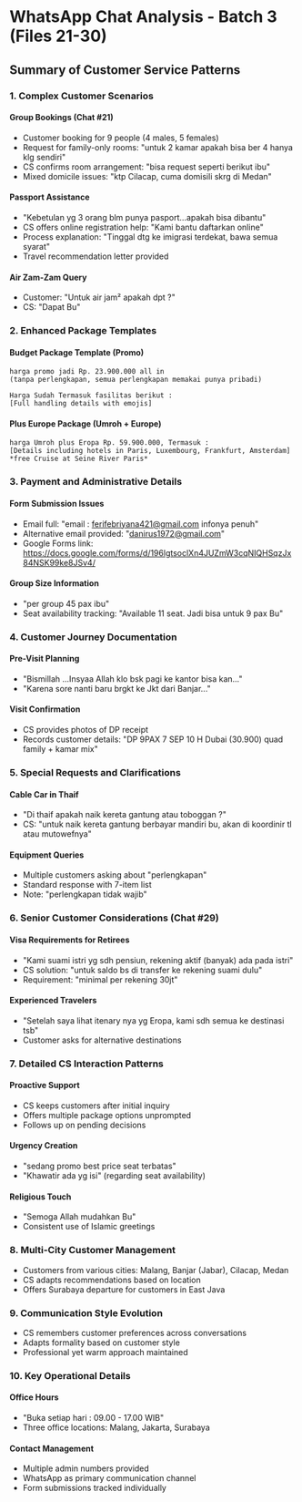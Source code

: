 # WhatsApp Chat Analysis - Batch 3 (Files 21-30)

## Summary of Customer Service Patterns

### 1. Complex Customer Scenarios

#### Group Bookings (Chat #21)
- Customer booking for 9 people (4 males, 5 females)
- Request for family-only rooms: "untuk 2 kamar apakah bisa ber 4 hanya klg sendiri"
- CS confirms room arrangement: "bisa request seperti berikut ibu"
- Mixed domicile issues: "ktp Cilacap, cuma domisili skrg di Medan"

#### Passport Assistance
- "Kebetulan yg 3 orang blm punya pasport...apakah bisa dibantu"
- CS offers online registration help: "Kami bantu daftarkan online"
- Process explanation: "Tinggal dtg ke imigrasi terdekat, bawa semua syarat"
- Travel recommendation letter provided

#### Air Zam-Zam Query
- Customer: "Untuk air jam² apakah dpt ?"
- CS: "Dapat Bu"

### 2. Enhanced Package Templates

#### Budget Package Template (Promo)
```
harga promo jadi Rp. 23.900.000 all in
(tanpa perlengkapan, semua perlengkapan memakai punya pribadi)

Harga Sudah Termasuk fasilitas berikut :
[Full handling details with emojis]
```

#### Plus Europe Package (Umroh + Europe)
```
harga Umroh plus Eropa Rp. 59.900.000, Termasuk :
[Details including hotels in Paris, Luxembourg, Frankfurt, Amsterdam]
*free Cruise at Seine River Paris*
```

### 3. Payment and Administrative Details

#### Form Submission Issues
- Email full: "email : ferifebriyana421@gmail.com infonya penuh"
- Alternative email provided: "danirus1972@gmail.com"
- Google Forms link: https://docs.google.com/forms/d/196lgtsoclXn4JUZmW3cqNIQHSqzJx84NSK99ke8JSv4/

#### Group Size Information
- "per group 45 pax ibu"
- Seat availability tracking: "Available 11 seat. Jadi bisa untuk 9 pax Bu"

### 4. Customer Journey Documentation

#### Pre-Visit Planning
- "Bismillah ...Insyaa Allah klo bsk pagi ke kantor bisa kan..."
- "Karena sore nanti baru brgkt ke Jkt dari Banjar..."

#### Visit Confirmation
- CS provides photos of DP receipt
- Records customer details: "DP 9PAX 7 SEP 10 H Dubai (30.900) quad family + kamar mix"

### 5. Special Requests and Clarifications

#### Cable Car in Thaif
- "Di thaif apakah naik kereta gantung atau toboggan ?"
- CS: "untuk naik kereta gantung berbayar mandiri bu, akan di koordinir tl atau mutowefnya"

#### Equipment Queries
- Multiple customers asking about "perlengkapan"
- Standard response with 7-item list
- Note: "perlengkapan tidak wajib"

### 6. Senior Customer Considerations (Chat #29)

#### Visa Requirements for Retirees
- "Kami suami istri yg sdh pensiun, rekening aktif (banyak) ada pada istri"
- CS solution: "untuk saldo bs di transfer ke rekening suami dulu"
- Requirement: "minimal per rekening 30jt"

#### Experienced Travelers
- "Setelah saya lihat itenary nya yg Eropa, kami sdh semua ke destinasi tsb"
- Customer asks for alternative destinations

### 7. Detailed CS Interaction Patterns

#### Proactive Support
- CS keeps customers after initial inquiry
- Offers multiple package options unprompted
- Follows up on pending decisions

#### Urgency Creation
- "sedang promo best price seat terbatas"
- "Khawatir ada yg isi" (regarding seat availability)

#### Religious Touch
- "Semoga Allah mudahkan Bu"
- Consistent use of Islamic greetings

### 8. Multi-City Customer Management
- Customers from various cities: Malang, Banjar (Jabar), Cilacap, Medan
- CS adapts recommendations based on location
- Offers Surabaya departure for customers in East Java

### 9. Communication Style Evolution
- CS remembers customer preferences across conversations
- Adapts formality based on customer style
- Professional yet warm approach maintained

### 10. Key Operational Details

#### Office Hours
- "Buka setiap hari : 09.00 - 17.00 WIB"
- Three office locations: Malang, Jakarta, Surabaya

#### Contact Management
- Multiple admin numbers provided
- WhatsApp as primary communication channel
- Form submissions tracked individually